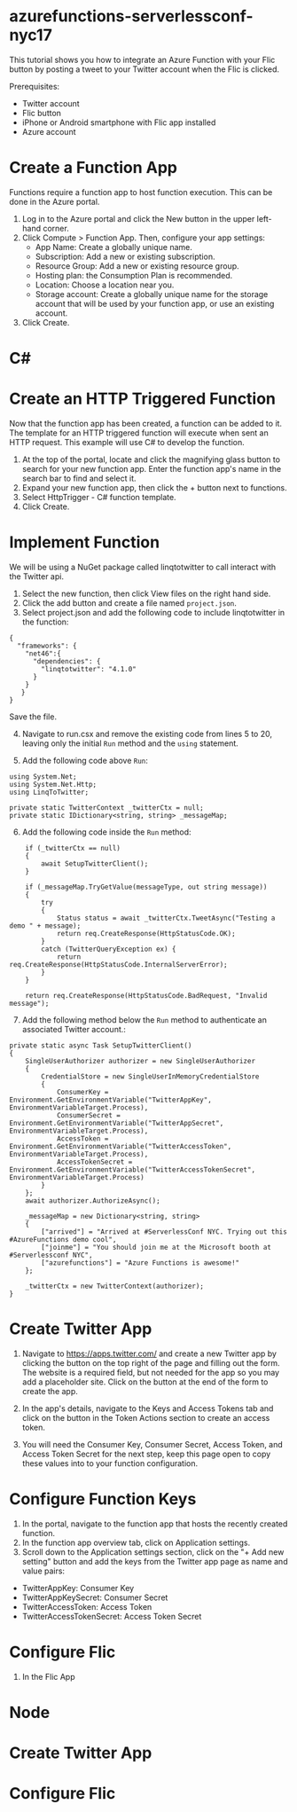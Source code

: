 # azurefunctions-serverlessconf-nyc17


This tutorial shows you how to integrate an Azure Function with your Flic button by posting a tweet to your Twitter account when the Flic is clicked. 

Prerequisites:
- Twitter account
- Flic button
- iPhone or Android smartphone with Flic app installed
- Azure account

# Create a Function App
Functions require a function app to host function execution. This can be done in the Azure portal.

1. Log in to the Azure portal and click the New button in the upper left-hand corner.
2. Click Compute > Function App. Then, configure your app settings: 
     - App Name: Create a globally unique name.
     - Subscription: Add a new or existing subscription.
     - Resource Group: Add a new or existing resource group.
     - Hosting plan: the Consumption Plan is recommended. 
     - Location: Choose a location near you.
     - Storage account: Create a globally unique name for the storage account that will be used by your function app, or use an existing account.
3. Click Create.

# C# 
# Create an HTTP Triggered Function
Now that the function app has been created, a function can be added to it. The template for an HTTP triggered function will execute when sent an HTTP request. This example will use C# to develop the function.

1. At the top of the portal, locate and click the magnifying glass button to search for 
your new function app. Enter the function app's name in the search bar to find and select it.
2. Expand your new function app, then click the + button next to functions.
3. Select HttpTrigger - C# function template.
4. Click Create.

# Implement Function
We will be using a NuGet package called linqtotwitter to call interact with the Twitter api. 

1. Select the new function, then click View files on the right hand side.
2. Click the add button and create a file named `project.json`.
3. Select project.json and add the following code to include linqtotwitter in the function:

```
{
  "frameworks": {
    "net46":{
      "dependencies": {
        "linqtotwitter": "4.1.0"
      }
    }
   }
}
```

Save the file.

4. Navigate to run.csx and remove the existing code from lines 5 to 20, leaving only the initial `Run` method and the `using` statement.

5. Add the following code above `Run`:
```
using System.Net;
using System.Net.Http;
using LinqToTwitter;

private static TwitterContext _twitterCtx = null;
private static IDictionary<string, string> _messageMap;
```

6. Add the following code inside the `Run` method:

```
    if (_twitterCtx == null)
    {
        await SetupTwitterClient();
    }

    if (_messageMap.TryGetValue(messageType, out string message))
    {
        try
        {
            Status status = await _twitterCtx.TweetAsync("Testing a demo " + message);
            return req.CreateResponse(HttpStatusCode.OK);
        }
        catch (TwitterQueryException ex) {
            return req.CreateResponse(HttpStatusCode.InternalServerError);
        }
    }

    return req.CreateResponse(HttpStatusCode.BadRequest, "Invalid message");
```
7. Add the following method below the `Run` method to authenticate an associated Twitter account.:

```
private static async Task SetupTwitterClient()
{
    SingleUserAuthorizer authorizer = new SingleUserAuthorizer
    {
        CredentialStore = new SingleUserInMemoryCredentialStore
        {
            ConsumerKey = Environment.GetEnvironmentVariable("TwitterAppKey", EnvironmentVariableTarget.Process),
            ConsumerSecret = Environment.GetEnvironmentVariable("TwitterAppSecret", EnvironmentVariableTarget.Process),
            AccessToken = Environment.GetEnvironmentVariable("TwitterAccessToken", EnvironmentVariableTarget.Process),
            AccessTokenSecret = Environment.GetEnvironmentVariable("TwitterAccessTokenSecret", EnvironmentVariableTarget.Process)
        }
    };
    await authorizer.AuthorizeAsync();

    _messageMap = new Dictionary<string, string>
    {
        ["arrived"] = "Arrived at #ServerlessConf NYC. Trying out this #AzureFunctions demo cool",
        ["joinme"] = "You should join me at the Microsoft booth at #Serverlessconf NYC",
        ["azurefunctions"] = "Azure Functions is awesome!"
    };

    _twitterCtx = new TwitterContext(authorizer);
}
```

# Create Twitter App
1. Navigate to https://apps.twitter.com/ and create a new Twitter app by clicking the button on the top right of the page and filling out the form. The website is a required field, but not needed for the app so you may add a placeholder site. Click on the button at the end of the form to create the app.

2. In the app's details, navigate to the Keys and Access Tokens tab and click on the button in the Token Actions section to create an access token.

3. You will need the Consumer Key, Consumer Secret, Access Token, and Access Token Secret for the next step, keep this page open to copy these values into to your function configuration.

# Configure Function Keys
1. In the portal, navigate to the function app that hosts the recently created function.
2. In the function app overview tab, click on Application settings.
3. Scroll down to the Application settings section, click on the "+ Add new setting" button and add the keys from the Twitter app page as name and value pairs:
  - TwitterAppKey: Consumer Key
  - TwitterAppKeySecret: Consumer Secret
  - TwitterAccessToken: Access Token
  - TwitterAccessTokenSecret: Access Token Secret

# Configure Flic
1. In the Flic App

# Node



# Create Twitter App
# Configure Flic